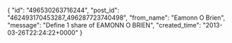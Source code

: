  {
   "id": "496530263716244",
   "post_id": "462493170453287_496287723740498",
   "from_name": "Eamonn O Brien",
   "message": "Define 1 share of EAMONN O BRIEN",
   "created_time": "2013-03-26T22:24:22+0000"
 }
